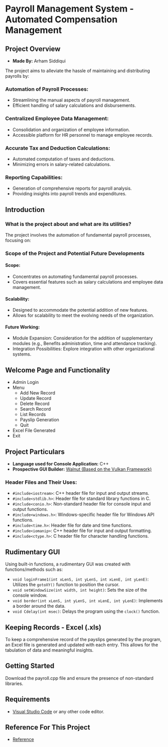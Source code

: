 # Payroll Management System - Automated Compensation Management

## Project Overview

- **Made By:** Arham Siddiqui

The project aims to alleviate the hassle of maintaining and distributing payrolls by:

### Automation of Payroll Processes:

- Streamlining the manual aspects of payroll management.
- Efficient handling of salary calculations and disbursements.

### Centralized Employee Data Management:

- Consolidation and organization of employee information.
- Accessible platform for HR personnel to manage employee records.

### Accurate Tax and Deduction Calculations:

- Automated computation of taxes and deductions.
- Minimizing errors in salary-related calculations.

### Reporting Capabilities:

- Generation of comprehensive reports for payroll analysis.
- Providing insights into payroll trends and expenditures.

## Introduction

### What is the project about and what are its utilities?

The project involves the automation of fundamental payroll processes, focusing on:

### Scope of the Project and Potential Future Developments

#### Scope:

- Concentrates on automating fundamental payroll processes.
- Covers essential features such as salary calculations and employee data management.

#### Scalability:

- Designed to accommodate the potential addition of new features.
- Allows for scalability to meet the evolving needs of the organization.

#### Future Working:

- Module Expansion: Consideration for the addition of supplementary modules (e.g., Benefits administration, time and attendance tracking).
- Integration Possibilities: Explore integration with other organizational systems.

## Welcome Page and Functionality

- Admin Login
- Menu
  - Add New Record
  - Update Record
  - Delete Record
  - Search Record
  - List Records
  - Payslip Generation
  - Quit
- Excel File Generated
- Exit

## Project Particulars

- **Language used for Console Application:** C++
- **Prospective GUI Builder:** [Walnut (Based on the Vulkan Framework)](https://github.com/StudioCherno/Walnut)

### Header Files and Their Uses:

- `#include<iostream>`: C++ header file for input and output streams.
- `#include<stdlib.h>`: Header file for standard library functions in C.
- `#include<conio.h>`: Non-standard header file for console input and output functions.
- `#include<windows.h>`: Windows-specific header file for Windows API functions.
- `#include<time.h>`: Header file for date and time functions.
- `#include<iomanip>`: C++ header file for input and output formatting.
- `#include<ctype.h>`: C header file for character handling functions.

## Rudimentary GUI

Using built-in functions, a rudimentary GUI was created with functions/methods such as:

- `void loginFrame1(int xLenS, int yLenS, int xLenE, int yLenE)`: Utilizes the `gotoXY()` function to position the cursor.
- `void setWindowSize(int width, int height)`: Sets the size of the console window.
- `void border(int xLenS, int yLenS, int xLenE, int yLenE)`: Implements a border around the data.
- `void Cdelay(int msec)`: Delays the program using the `clock()` function.

## Keeping Records - Excel (.xls)

To keep a comprehensive record of the payslips generated by the program, an Excel file is generated and updated with each entry. This allows for the tabulation of data and meaningful insights.

## Getting Started

Download the payroll.cpp file and ensure the presence of non-standard libraries.

## Requirements

- [Visual Studio Code](https://code.visualstudio.com/) or any other code editor.

## Reference For This Project

- [Reference](https://github.com/VangaPoornaChand/Payroll-management-System-in-CPP-With-Documentation)
